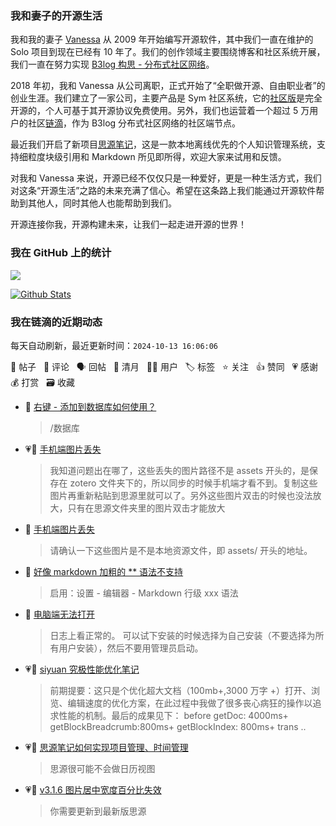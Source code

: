 ### 我和妻子的开源生活

我和我的妻子 [Vanessa](https://github.com/Vanessa219) 从 2009 年开始编写开源软件，其中我们一直在维护的 Solo 项目到现在已经有 10 年了。我们的创作领域主要围绕博客和社区系统开展，我们一直在努力实现 [B3log 构思 - 分布式社区网络](https://ld246.com/article/1546941897596)。

2018 年初，我和 Vanessa 从公司离职，正式开始了“全职做开源、自由职业者”的创业生涯。我们建立了一家公司，主要产品是 Sym 社区系统，它的[社区版](https://github.com/88250/symphony)是完全开源的，个人可基于其开源协议免费使用。另外，我们也运营着一个超过 5 万用户的社区[链滴](https://ld246.com)，作为 B3log 分布式社区网络的社区端节点。

最近我们开启了新项目[思源笔记](https://github.com/siyuan-note/siyuan)，这是一款本地离线优先的个人知识管理系统，支持细粒度块级引用和 Markdown 所见即所得，欢迎大家来试用和反馈。

对我和 Vanessa 来说，开源已经不仅仅只是一种爱好，更是一种生活方式，我们对这条“开源生活”之路的未来充满了信心。希望在这条路上我们能通过开源软件帮助到其他人，同时其他人也能帮助到我们。

开源连接你我，开源构建未来，让我们一起走进开源的世界！

### 我在 GitHub 上的统计

<a title="Hits" target="_blank" href="https://github.com/88250/88250"><img src="https://hits.b3log.org/88250/88250.svg"></a>

[![Github Stats](https://github-readme-stats.vercel.app/api?username=88250&theme=tokyonight&show_icons=true)](https://github.com/88250)

<!--events start -->

### 我在链滴的近期动态

每天自动刷新，最近更新时间：`2024-10-13 16:06:06`

📝 帖子 &nbsp; 💬 评论 &nbsp; 🗣 回帖 &nbsp; 🌙 清月 &nbsp; 👨‍💻 用户 &nbsp; 🏷️ 标签 &nbsp; ⭐️ 关注 &nbsp; 👍 赞同 &nbsp; 💗 感谢 &nbsp; 💰 打赏 &nbsp; 🗃 收藏

* 💬 [右键 - 添加到数据库如何使用？](https://ld246.com/article/1706757995356/comment/1728781057841#comments)

  > /数据库
* 💗💬 [手机端图片丢失](https://ld246.com/article/1728721869803/comment/1728744458714#comments)

  > 我知道问题出在哪了，这些丢失的图片路径不是 assets 开头的，是保存在 zotero 文件夹下的，所以同步的时候手机端才看不到。复制这些图片再重新粘贴到思源里就可以了。另外这些图片双击的时候也没法放大，只有在思源文件夹里的图片双击才能放大
* 💬 [手机端图片丢失](https://ld246.com/article/1728721869803/comment/1728742730527#comments)

  > 请确认一下这些图片是不是本地资源文件，即 assets/ 开头的地址。
* 💬 [好像 markdown 加粗的 ** 语法不支持](https://ld246.com/article/1728725691614/comment/1728725806662#comments)

  > 启用：设置 - 编辑器 - Markdown 行级 xxx 语法
* 💬 [电脑端无法打开](https://ld246.com/article/1728528234910/comment/1728700186367#comments)

  > 日志上看正常的。 可以试下安装的时候选择为自己安装（不要选择为所有用户安装），然后不要用管理员启动。
* 💗📝 [siyuan 究极性能优化笔记](https://ld246.com/article/1728615417710)

  > 前期提要：这只是个优化超大文档（100mb+,3000 万字 +）打开、浏览、编辑速度的优化方案，在此过程中我做了很多丧心病狂的操作以追求性能的机制。最后的成果见下： before getDoc: 4000ms+ getBlockBreadcrumb:800ms+ getBlockIndex: 800ms+ trans ..
* 💗💬 [思源笔记如何实现项目管理、时间管理](https://ld246.com/article/1728631973785/comment/1728640565844#comments)

  > 思源很可能不会做日历视图
* 💗💬 [v3.1.6 图片居中宽度百分比失效](https://ld246.com/article/1728641412710/comment/1728642553240#comments)

  > 你需要更新到最新版思源


<!--events end -->
